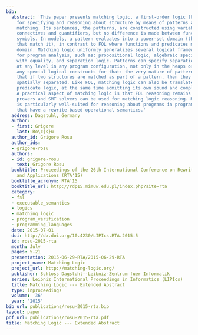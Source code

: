 ```yaml
---
bib:
  abstract: 'This paper presents matching logic, a first-order logic (FOL) variant
    for specifying and reasoning about structure by means of patterns and pattern
    matching. Its sentences, the patterns, are constructed using variables, symbols,
    connectives and quantifiers, but no difference is made between function and predicate
    symbols. In models, a pattern evaluates into a power-set domain (the set of values
    that match it), in contrast to FOL where functions and predicates map into a regular
    domain. Matching logic uniformly generalizes several logical frameworks important
    for program analysis, such as: propositional logic, algebraic specification, FOL
    with equality, and separation logic. Patterns can specify separation requirements
    at any level in any program configuration, not only in the heaps or stores, without
    any special logical constructs for that: the very nature of pattern matching is
    that if two structures are matched as part of a pattern, then they can only be
    spatially separated. Like FOL, matching logic can also be translated into pure
    predicate logic, at the same time admitting its own sound and complete proof system.
    A practical aspect of matching logic is that FOL reasoning remains sound, so off-the-shelf
    provers and SMT solvers can be used for matching logic reasoning. Matching logic
    is particularly well-suited for reasoning about programs in programming languages
    that have a rewrite-based operational semantics.'
  address: Dagstuhl, Germany
  author:
  - first: Grigore
    last: Ro\c{s}u
  author_id: Grigore Rosu
  author_ids:
  - grigore-rosu
  authors:
  - id: grigore-rosu
    text: Grigore Rosu
  booktitle: Proceedings of the 26th International Conference on Rewriting Techniques
    and Applications (RTA'15)
  booktitle_acronym: RTA'15
  booktitle_url: http://rdp15.mimuw.edu.pl/index.php?site=rta
  category:
  - fsl
  - executable_semantics
  - logics
  - matching_logic
  - program_verification
  - programming_languages
  date: 2015-07-01
  doi: http://dx.doi.org/10.4230/LIPIcs.RTA.2015.5
  id: rosu-2015-rta
  month: July
  pages: 5-21
  presentation: 2015-06-29-RTA/2015-06-29-RTA
  project_name: Matching Logic
  project_url: http://matching-logic.org/
  publisher: Schloss Dagstuhl--Leibniz-Zentrum fuer Informatik
  series: Leibniz International Proceedings in Informatics (LIPIcs)
  title: Matching Logic --- Extended Abstract
  type: inproceedings
  volume: '36'
  year: '2015'
bib_url: publications/rosu-2015-rta.bib
layout: paper
pdf_url: publications/rosu-2015-rta.pdf
title: Matching Logic --- Extended Abstract
---
```

